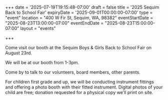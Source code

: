 +++
date = '2025-07-19T19:15:48-07:00'
draft = false
title = '2025 Sequim Back to School Fair'
expiryDate = '2025-09-01T00:00:00-07:00'
type =  "event"
location =  "400 W Fir St, Sequim, WA, 98382"
eventStartDate = "2025-08-23T13:00:00-07:00"
eventEndDate = "2025-08-23T15:00:00-07:00"
layout = "events"

+++

Come visit our booth at the Sequim Boys & Girls Back to School Fair on August 23rd.

We will be at our booth from 1-3pm.

Come by to talk to our volunteers, board members, other parents.

For children first grade and up, we will be conducting instrument fittings
and offering a photo booth with their fitted instrument.  Digital photos
of your child are free; donation requested for a physical copy we'll print
on site.

